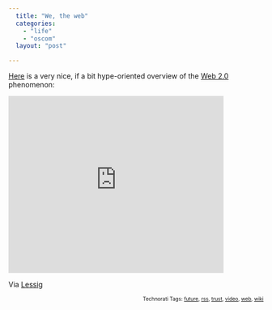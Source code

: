 ```yaml
---
  title: "We, the web"
  categories: 
    - "life"
    - "oscom"
  layout: "post"

---
```

<a href="http://www.youtube.com/watch?v=6gmP4nk0EOE&eurl=">Here</a> is a very nice, if a bit hype-oriented overview of the <a href="http://en.wikipedia.org/wiki/Web_2.0">Web 2.0</a> phenomenon:

<object width="425" height="350"><param name="movie" value="http://www.youtube.com/v/6gmP4nk0EOE"></param><param name="wmode" value="transparent"></param><embed src="http://www.youtube.com/v/6gmP4nk0EOE" type="application/x-shockwave-flash" wmode="transparent" width="425" height="350"></embed></object>

Via <a href="http://www.lessig.org/blog/archives/003700.shtml">Lessig</a>

<!-- technorati tags start --><p style="text-align:right;font-size:10px;">Technorati Tags: <a href="http://www.technorati.com/tag/future" rel="tag">future</a>, <a href="http://www.technorati.com/tag/rss" rel="tag">rss</a>, <a href="http://www.technorati.com/tag/trust" rel="tag">trust</a>, <a href="http://www.technorati.com/tag/video" rel="tag">video</a>, <a href="http://www.technorati.com/tag/web" rel="tag">web</a>, <a href="http://www.technorati.com/tag/wiki" rel="tag">wiki</a></p><!-- technorati tags end -->